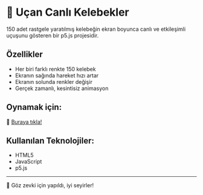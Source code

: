 # 🦋 Uçan Canlı Kelebekler

150 adet rastgele yaratılmış kelebeğin ekran boyunca canlı ve etkileşimli uçuşunu gösteren bir p5.js projesidir.

## Özellikler
- Her biri farklı renkte 150 kelebek
- Ekranın sağında hareket hızı artar
- Ekranın solunda renkler değişir
- Gerçek zamanlı, kesintisiz animasyon

## Oynamak için:
🔗 [Buraya tıkla!](https://tuanaerdenn.github.io/LiveChart/)

## Kullanılan Teknolojiler:
- HTML5
- JavaScript
- p5.js

---
🎨 Göz zevki için yapıldı, iyi seyirler!  
